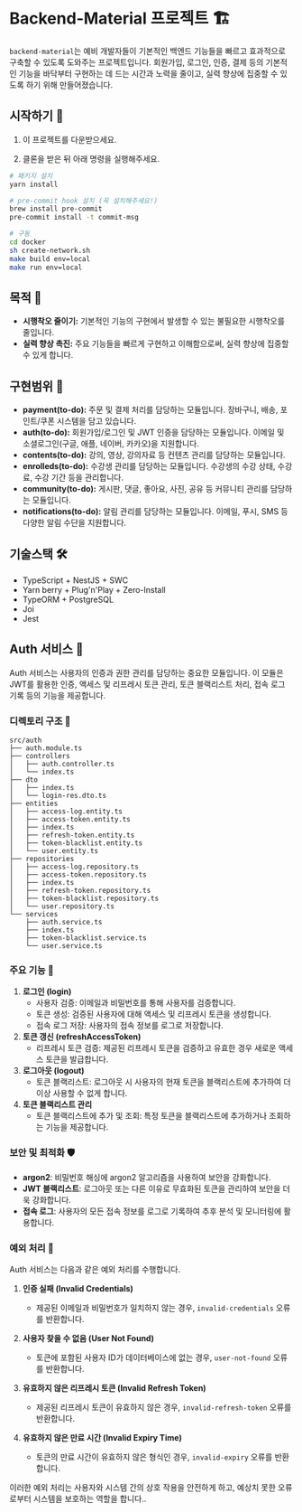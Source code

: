 # Backend-Material 프로젝트 🏗️

`backend-material`는 예비 개발자들이 기본적인 백엔드 기능들을 빠르고 효과적으로 구축할 수 있도록 도와주는 프로젝트입니다. 회원가입, 로그인, 인증, 결제 등의 기본적인 기능을 바닥부터 구현하는 데 드는 시간과 노력을 줄이고, 실력 향상에 집중할 수 있도록 하기 위해 만들어졌습니다.

## 시작하기 🏁

1. 이 프로젝트를 다운받으세요.

2. 클론을 받은 뒤 아래 명령을 실행해주세요.
```bash
# 패키지 설치
yarn install

# pre-commit hook 설치 (꼭 설치해주세요!)
brew install pre-commit
pre-commit install -t commit-msg

# 구동
cd docker
sh create-network.sh
make build env=local
make run env=local
```

## 목적 🎯

- **시행착오 줄이기:** 기본적인 기능의 구현에서 발생할 수 있는 불필요한 시행착오를 줄입니다.
- **실력 향상 촉진:** 주요 기능들을 빠르게 구현하고 이해함으로써, 실력 향상에 집중할 수 있게 합니다.

## 구현범위 🚀

- **payment(to-do):** 주문 및 결제 처리를 담당하는 모듈입니다. 장바구니, 배송, 포인트/쿠폰 시스템을 담고 있습니다.
- **auth(to-do):** 회원가입/로그인 및 JWT 인증을 담당하는 모듈입니다. 이메일 및 소셜로그인(구글, 애플, 네이버, 카카오)을 지원합니다.
- **contents(to-do):** 강의, 영상, 강의자료 등 컨텐츠 관리를 담당하는 모듈입니다.
- **enrolleds(to-do):** 수강생 관리를 담당하는 모듈입니다. 수강생의 수강 상태, 수강료, 수강 기간 등을 관리합니다.
- **community(to-do):** 게시판, 댓글, 좋아요, 사진, 공유 등 커뮤니티 관리를 담당하는 모듈입니다.
- **notifications(to-do):** 알림 관리를 담당하는 모듈입니다. 이메일, 푸시, SMS 등 다양한 알림 수단을 지원합니다.

## 기술스택 🛠️

- TypeScript + NestJS + SWC
- Yarn berry + Plug'n'Play + Zero-Install
- TypeORM + PostgreSQL
- Joi
- Jest


## Auth 서비스 🔐

Auth 서비스는 사용자의 인증과 권한 관리를 담당하는 중요한 모듈입니다. 이 모듈은 JWT를 활용한 인증, 액세스 및 리프레시 토큰 관리, 토큰 블랙리스트 처리, 접속 로그 기록 등의 기능을 제공합니다.

### 디렉토리 구조 📂

```plaintext
src/auth
├── auth.module.ts
├── controllers
│   ├── auth.controller.ts
│   └── index.ts
├── dto
│   ├── index.ts
│   └── login-res.dto.ts
├── entities
│   ├── access-log.entity.ts
│   ├── access-token.entity.ts
│   ├── index.ts
│   ├── refresh-token.entity.ts
│   ├── token-blacklist.entity.ts
│   └── user.entity.ts
├── repositories
│   ├── access-log.repository.ts
│   ├── access-token.repository.ts
│   ├── index.ts
│   ├── refresh-token.repository.ts
│   ├── token-blacklist.repository.ts
│   └── user.repository.ts
└── services
    ├── auth.service.ts
    ├── index.ts
    ├── token-blacklist.service.ts
    └── user.service.ts
```

### 주요 기능 🚀
1. **로그인 (login)**
   - 사용자 검증: 이메일과 비밀번호를 통해 사용자를 검증합니다. 
   - 토큰 생성: 검증된 사용자에 대해 액세스 및 리프레시 토큰을 생성합니다. 
   - 접속 로그 저장: 사용자의 접속 정보를 로그로 저장합니다.
2. **토큰 갱신 (refreshAccessToken)**
   - 리프레시 토큰 검증: 제공된 리프레시 토큰을 검증하고 유효한 경우 새로운 액세스 토큰을 발급합니다.
3. **로그아웃 (logout)**
   - 토큰 블랙리스트: 로그아웃 시 사용자의 현재 토큰을 블랙리스트에 추가하여 더 이상 사용할 수 없게 합니다. 
4. **토큰 블랙리스트 관리**
   - 토큰 블랙리스트에 추가 및 조회: 특정 토큰을 블랙리스트에 추가하거나 조회하는 기능을 제공합니다.

### 보안 및 최적화 🛡️
- **argon2**: 비밀번호 해싱에 argon2 알고리즘을 사용하여 보안을 강화합니다.
- **JWT 블랙리스트**: 로그아웃 또는 다른 이유로 무효화된 토큰을 관리하여 보안을 더욱 강화합니다.
- **접속 로그**: 사용자의 모든 접속 정보를 로그로 기록하여 추후 분석 및 모니터링에 활용합니다.

### 예외 처리 🚧

Auth 서비스는 다음과 같은 예외 처리를 수행합니다.

1. **인증 실패 (Invalid Credentials)**
   - 제공된 이메일과 비밀번호가 일치하지 않는 경우, `invalid-credentials` 오류를 반환합니다.

2. **사용자 찾을 수 없음 (User Not Found)**
   - 토큰에 포함된 사용자 ID가 데이터베이스에 없는 경우, `user-not-found` 오류를 반환합니다.

3. **유효하지 않은 리프레시 토큰 (Invalid Refresh Token)**
   - 제공된 리프레시 토큰이 유효하지 않은 경우, `invalid-refresh-token` 오류를 반환합니다.

4. **유효하지 않은 만료 시간 (Invalid Expiry Time)**
   - 토큰의 만료 시간이 유효하지 않은 형식인 경우, `invalid-expiry` 오류를 반환합니다.

이러한 예외 처리는 사용자와 시스템 간의 상호 작용을 안전하게 하고, 예상치 못한 오류로부터 시스템을 보호하는 역할을 합니다..


